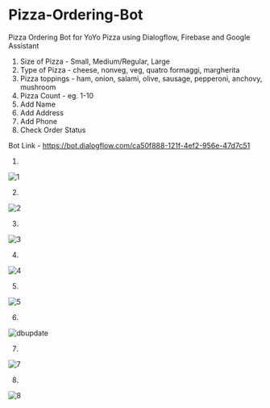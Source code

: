 # Pizza-Ordering-Bot
Pizza Ordering Bot for YoYo Pizza using Dialogflow, Firebase and Google Assistant

1. Size of Pizza - Small, Medium/Regular, Large
2. Type of Pizza - cheese, nonveg, veg, quatro formaggi, margherita
3. Pizza toppings - ham, onion, salami, olive, sausage, pepperoni, anchovy, mushroom
4. Pizza Count - eg. 1-10
5. Add Name
6. Add Address
7. Add Phone
8. Check Order Status


Bot Link - https://bot.dialogflow.com/ca50f888-121f-4ef2-956e-47d7c51


1)
![1](https://user-images.githubusercontent.com/26857753/66107079-096a3800-e5dd-11e9-8c97-f3fa52bb46c2.PNG)

2)
![2](https://user-images.githubusercontent.com/26857753/66107142-24d54300-e5dd-11e9-81dd-df8ef518d3dc.PNG)

3)
![3](https://user-images.githubusercontent.com/26857753/66107143-24d54300-e5dd-11e9-8a50-09c274a9bd04.PNG)

4)
![4](https://user-images.githubusercontent.com/26857753/66107144-24d54300-e5dd-11e9-8886-6509a8f1d69e.PNG)

5)
![5](https://user-images.githubusercontent.com/26857753/66107145-256dd980-e5dd-11e9-904e-403d1a5c07c2.PNG)

6)
![dbupdate](https://user-images.githubusercontent.com/26857753/66291703-1f8b3780-e900-11e9-9504-af7526fe705f.PNG)

7)
![7](https://user-images.githubusercontent.com/26857753/66107147-256dd980-e5dd-11e9-8127-bf010ff8c0e7.PNG)

8)
![8](https://user-images.githubusercontent.com/26857753/66107148-26067000-e5dd-11e9-9be7-0d05b9bae8e1.PNG)
